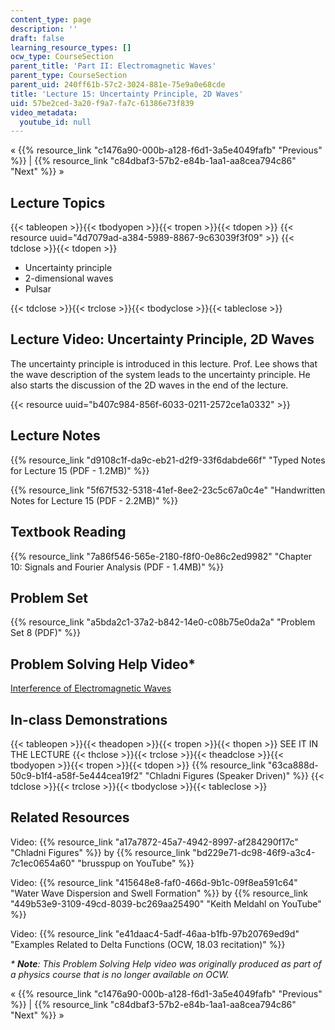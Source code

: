 ```yaml
---
content_type: page
description: ''
draft: false
learning_resource_types: []
ocw_type: CourseSection
parent_title: 'Part II: Electromagnetic Waves'
parent_type: CourseSection
parent_uid: 240ff61b-57c2-3024-881e-75e9a0e68cde
title: 'Lecture 15: Uncertainty Principle, 2D Waves'
uid: 57be2ced-3a20-f9a7-fa7c-61386e73f839
video_metadata:
  youtube_id: null
---
```

« {{% resource_link "c1476a90-000b-a128-f6d1-3a5e4049fafb" "Previous" %}} | {{% resource_link "c84dbaf3-57b2-e84b-1aa1-aa8cea794c86" "Next" %}} »

## Lecture Topics

{{< tableopen >}}{{< tbodyopen >}}{{< tropen >}}{{< tdopen >}}
{{< resource uuid="4d7079ad-a384-5989-8867-9c63039f3f09" >}}
{{< tdclose >}}{{< tdopen >}}

- Uncertainty principle
- 2-dimensional waves
- Pulsar

{{< tdclose >}}{{< trclose >}}{{< tbodyclose >}}{{< tableclose >}}

## Lecture Video: Uncertainty Principle, 2D Waves

The uncertainty principle is introduced in this lecture. Prof. Lee shows that the wave description of the system leads to the uncertainty principle. He also starts the discussion of the 2D waves in the end of the lecture.

{{< resource uuid="b407c984-856f-6033-0211-2572ce1a0332" >}}

## Lecture Notes

{{% resource_link "d9108c1f-da9c-eb21-d2f9-33f6dabde66f" "Typed Notes for Lecture 15 (PDF - 1.2MB)" %}}

{{% resource_link "5f67f532-5318-41ef-8ee2-23c5c67a0c4e" "Handwritten Notes for Lecture 15 (PDF - 2.2MB)" %}}

## Textbook Reading

{{% resource_link "7a86f546-565e-2180-f8f0-0e86c2ed9982" "Chapter 10: Signals and Fourier Analysis (PDF - 1.4MB)" %}}

## Problem Set

{{% resource_link "a5bda2c1-37a2-b842-14e0-c08b75e0da2a" "Problem Set 8 (PDF)" %}}

## Problem Solving Help Video\*

[Interference of Electromagnetic Waves](/courses/res-8-005-vibrations-and-waves-problem-solving-fall-2012/pages/problem-solving-videos/interference-of-electromagnetic-waves-1)

## In-class Demonstrations

{{< tableopen >}}{{< theadopen >}}{{< tropen >}}{{< thopen >}}
SEE IT IN THE LECTURE
{{< thclose >}}{{< trclose >}}{{< theadclose >}}{{< tbodyopen >}}{{< tropen >}}{{< tdopen >}}
{{% resource_link "63ca888d-50c9-b1f4-a58f-5e444cea19f2" "Chladni Figures (Speaker Driven)" %}}
{{< tdclose >}}{{< trclose >}}{{< tbodyclose >}}{{< tableclose >}}

## Related Resources

Video: {{% resource_link "a17a7872-45a7-4942-8997-af284290f17c" "Chladni Figures" %}} by {{% resource_link "bd229e71-dc98-46f9-a3c4-7c1ec0654a60" "brusspup on YouTube" %}}

Video: {{% resource_link "415648e8-faf0-466d-9b1c-09f8ea591c64" "Water Wave Dispersion and Swell Formation" %}} by {{% resource_link "449b53e9-3109-49cd-8039-bc269aa25490" "Keith Meldahl on YouTube" %}}

Video: {{% resource_link "e41daac4-5adf-46aa-b1fb-97b20769ed9d" "Examples Related to Delta Functions (OCW, 18.03 recitation)" %}}

*\* **Note**: This Problem Solving Help video was originally produced as part of a physics course that is no longer available on OCW.*

« {{% resource_link "c1476a90-000b-a128-f6d1-3a5e4049fafb" "Previous" %}} | {{% resource_link "c84dbaf3-57b2-e84b-1aa1-aa8cea794c86" "Next" %}} »